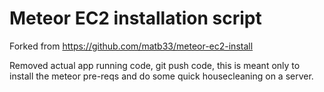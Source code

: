 # Meteor EC2 installation script

Forked from https://github.com/matb33/meteor-ec2-install

Removed actual app running code, git push code, this is meant only to install
the meteor pre-reqs and do some quick housecleaning on a server.